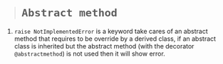 > # ```Abstract method```

1. ```raise NotImplementedError``` is a keyword take cares of an abstract method that requires to be override by a derived class, if an abstract class is inherited but the abstract method (with the decorator ```@abstractmethod```) is not used then it will show error. 



